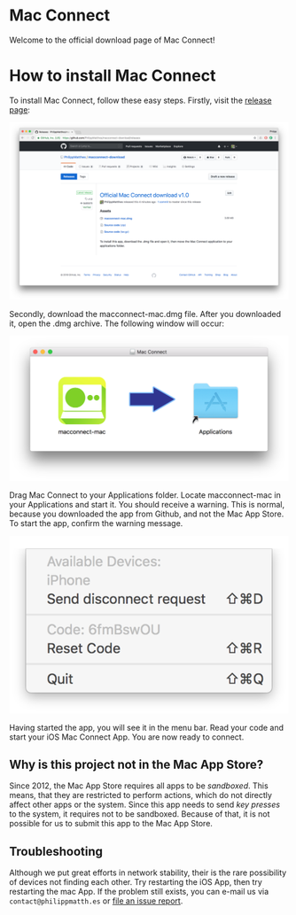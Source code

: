# Mac Connect

Welcome to the official download page of Mac Connect!

# How to install Mac Connect

To install Mac Connect, follow these easy steps. Firstly, visit the [release page](https://github.com/PhilippMatthes/macconnect-download/releases):

![Tutorial: Download](tutorial-slides/download.png?raw=true "Title")

Secondly, download the macconnect-mac.dmg file. After you downloaded it, open the .dmg archive. The following window will occur:

![Tutorial: Archive](tutorial-slides/installation.png?raw=true "Title")

Drag Mac Connect to your Applications folder. Locate macconnect-mac in your Applications and start it. You should receive a warning. This is normal, because you downloaded the app from Github, and not the Mac App Store. To start the app, confirm the warning message.

![Tutorial: App](tutorial-slides/menu.png?raw=true "Title")

Having started the app, you will see it in the menu bar. Read your code and start your iOS Mac Connect App. You are now ready to connect.

## Why is this project not in the Mac App Store?

Since 2012, the Mac App Store requires all apps to be *sandboxed*. This means, that they are restricted to perform actions, which do not directly affect other apps or the system. Since this app needs to send *key presses* to the system, it requires not to be sandboxed. Because of that, it is not possible for us to submit this app to the Mac App Store.

## Troubleshooting

Although we put great efforts in network stability, their is the rare possibility of devices not finding each other. Try restarting the iOS App, then try restarting the mac App. If the problem still exists, you can e-mail us via `contact@philippmatth.es` or [file an issue report](https://github.com/PhilippMatthes/macconnect-download/issues).




